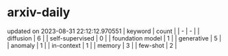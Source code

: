 # arxiv-daily
updated on 2023-08-31 22:12:12.970551
| keyword | count |
| - | - |
| diffusion | 6 |
| self-supervised | 0 |
| foundation model | 1 |
| generative | 5 |
| anomaly | 1 |
| in-context | 1 |
| memory | 3 |
| few-shot | 2 |
